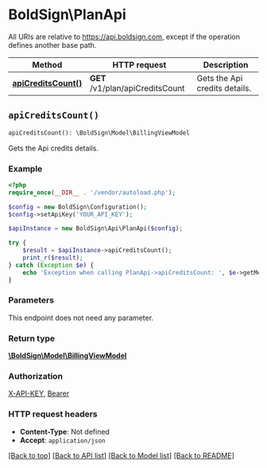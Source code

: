 # BoldSign\PlanApi

All URIs are relative to https://api.boldsign.com, except if the operation defines another base path.

| Method | HTTP request | Description |
| ------------- | ------------- | ------------- |
| [**apiCreditsCount()**](PlanApi.md#apiCreditsCount) | **GET** /v1/plan/apiCreditsCount | Gets the Api credits details. |


## `apiCreditsCount()`

```php
apiCreditsCount(): \BoldSign\Model\BillingViewModel
```

Gets the Api credits details.

### Example

```php
<?php
require_once(__DIR__ . '/vendor/autoload.php');

$config = new BoldSign\Configuration();
$config->setApiKey('YOUR_API_KEY');

$apiInstance = new BoldSign\Api\PlanApi($config);

try {
    $result = $apiInstance->apiCreditsCount();
    print_r($result);
} catch (Exception $e) {
    echo 'Exception when calling PlanApi->apiCreditsCount: ', $e->getMessage(), PHP_EOL;
}
```

### Parameters

This endpoint does not need any parameter.

### Return type

[**\BoldSign\Model\BillingViewModel**](../Model/BillingViewModel.md)

### Authorization

[X-API-KEY](../../README.md#X-API-KEY), [Bearer](../../README.md#Bearer)

### HTTP request headers

- **Content-Type**: Not defined
- **Accept**: `application/json`

[[Back to top]](#) [[Back to API list]](../../README.md#endpoints)
[[Back to Model list]](../../README.md#models)
[[Back to README]](../../README.md)
